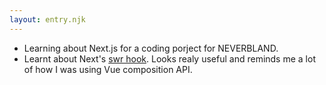 ```yaml
---
layout: entry.njk
---
```


- Learning about Next.js for a coding porject for NEVERBLAND. 
- Learnt about Next's [swr hook](https://swr.vercel.app/getting-started). Looks realy useful and reminds me a lot of how I was using Vue composition API.
